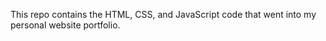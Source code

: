 This repo contains the HTML, CSS, and JavaScript code that went into my personal website portfolio.
